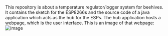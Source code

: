 This repository is about a temperature regulator/logger system for beehives.
It contains the sketch for the ESP8266s and the source code of a java application which acts as the hub for the ESPs.
The hub application hosts a webpage, which is the user interface.
This is an image of that webpage:
![image](https://i.imgur.com/umUAxVa.png)